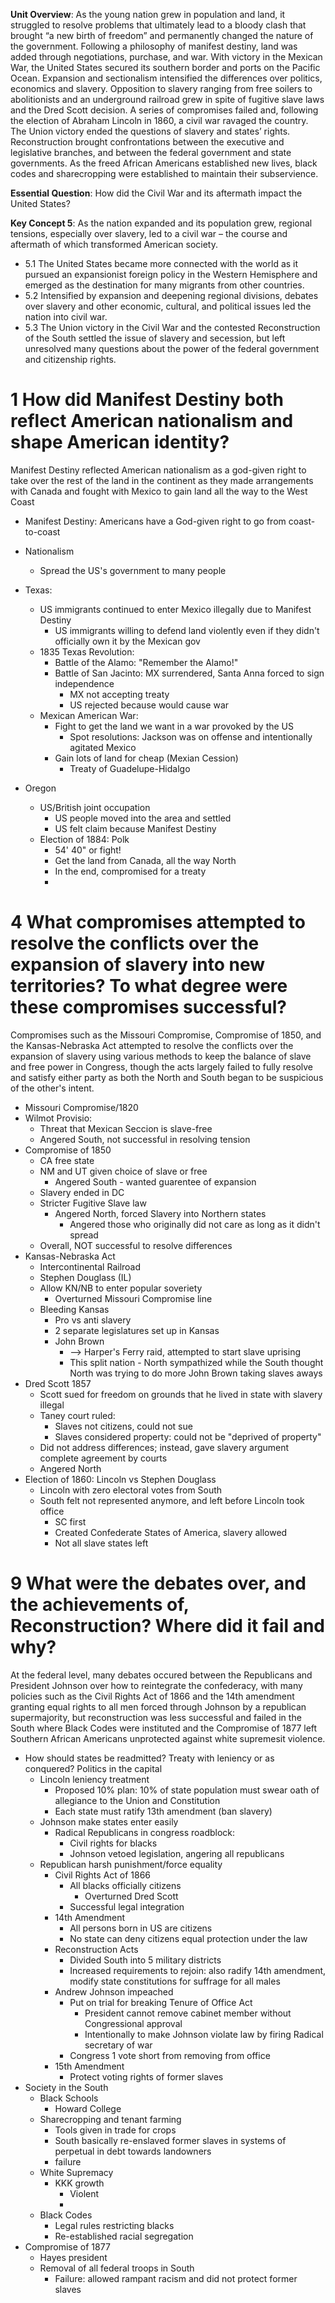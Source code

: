 **Unit Overview**:  As the young nation grew in population and land, it struggled to resolve problems that ultimately lead to a bloody clash that brought “a new birth of freedom” and permanently changed the nature of the government. Following a philosophy of manifest destiny, land was added through negotiations, purchase, and war. With victory in the Mexican War, the United States secured its southern border and ports on the Pacific Ocean. Expansion and sectionalism intensified the differences over politics, economics and slavery. Opposition to slavery ranging from free soilers to abolitionists and an underground railroad grew in spite of fugitive slave laws and the Dred Scott decision. A series of compromises failed and, following the election of Abraham Lincoln in 1860, a civil war ravaged the country. The Union victory ended the questions of slavery and states’ rights. Reconstruction brought confrontations between the executive and legislative branches, and between the federal government and state governments. As the freed African Americans established new lives, black codes and sharecropping were established to maintain their subservience.

**Essential Question**: How did the Civil War and its aftermath impact the United States?

**Key Concept 5**: As the nation expanded and its population grew, regional tensions, especially over slavery, led to a civil war – the course and aftermath of which transformed American society.
- 5.1 The United States became more connected with the world as it pursued an expansionist foreign policy in the Western Hemisphere and emerged as the destination for many migrants from other countries.
- 5.2 Intensified by expansion and deepening regional divisions, debates over slavery and other economic, cultural, and political issues led the nation into civil war.
- 5.3 The Union victory in the Civil War and the contested Reconstruction of the South settled the issue of slavery and secession, but left unresolved many questions about the power of the federal government and citizenship rights.

# 1 How did Manifest Destiny both reflect American nationalism and shape American identity?

Manifest Destiny reflected American nationalism as a god-given right to take over the rest of the land in the continent as they made arrangements with Canada and fought with Mexico to gain land all the way to the West Coast
- Manifest Destiny: Americans have a God-given right to go from coast-to-coast
- Nationalism
	- Spread the US's government to many people
	

- Texas:
	- US immigrants continued to enter Mexico illegally due to Manifest Destiny
		- US immigrants willing to defend land violently even if they didn't officially own it by the Mexican gov
	- 1835 Texas Revolution:	
		- Battle of the Alamo: "Remember the Alamo!"
		- Battle of San Jacinto: MX surrendered, Santa Anna forced to sign independence
			- MX not accepting treaty 
			- US rejected because would cause war
	- Mexican American War:
		- Fight to get the land we want in a war provoked by the US
			- Spot resolutions: Jackson was on offense and intentionally agitated Mexico
		- Gain lots of land for cheap (Mexian Cession) 
			- Treaty of Guadelupe-Hidalgo
- Oregon
	- US/British joint occupation 
		- US people moved into the area and settled
		- US felt claim because Manifest Destiny
	- Election of 1884: Polk
		- 54' 40" or fight!
		- Get the land from Canada, all the way North
		- In the end, compromised for a treaty
		- 

# 4 What compromises attempted to resolve the conflicts over the expansion of slavery into new territories? To what degree were these compromises successful?
Compromises such as the Missouri Compromise, Compromise of 1850, and the Kansas-Nebraska Act attempted to resolve the conflicts over the expansion of slavery using various methods to keep the balance of slave and free power in Congress, though the acts largely failed to fully resolve and satisfy either party as both the North and South began to be suspicious of the other's intent.
- Missouri Compromise/1820
- Wilmot Provisio:
	- Threat that Mexican Seccion is slave-free
	- Angered South, not successful in resolving tension
- Compromise of 1850
	- CA free state
	- NM and UT given choice of slave or free
		- Angered South - wanted guarentee of expansion
	- Slavery ended in DC
	- Stricter Fugitive Slave law
		- Angered North, forced Slavery into Northern states
			- Angered those who originally did not care as long as it didn't spread
	- Overall, NOT successful to resolve differences
- Kansas-Nebraska Act
	- Intercontinental Railroad
	- Stephen Douglass (IL)
	- Allow KN/NB to enter popular soveriety 
		- Overturned Missouri Compromise line
	- Bleeding Kansas
		- Pro vs anti slavery 
		- 2 separate legislatures set up in Kansas
		- John Brown
			- --> Harper's Ferry raid, attempted to start slave uprising
			- This split nation - North sympathized while the South thought North was trying to do more John Brown taking slaves aways
- Dred Scott 1857
	- Scott sued for freedom on grounds that he lived in state with slavery illegal
	- Taney court ruled:
		- Slaves not citizens, could not sue
		- Slaves considered property: could not be "deprived of property"
	- Did not address differences; instead, gave slavery argument complete agreement by courts
	- Angered North
- Election of 1860: Lincoln vs Stephen Douglass
	- Lincoln with zero electoral votes from South 
	- South felt not represented anymore, and left before Lincoln took office
		- SC first
		- Created Confederate States of America, slavery allowed
		- Not all slave states left

# 9 What were the debates over, and the achievements of, Reconstruction? Where did it fail and why?
At the federal level, many debates occured between the Republicans and President Johnson over how to reintegrate the confederacy, with many policies such as the Civil Rights Act of 1866 and the 14th amendment granting equal rights to all men forced through Johnson by a republican supermajority, but reconstruction was less successful and failed in the South where Black Codes were instituted and the Compromise of 1877 left Southern African Americans unprotected against white supremesit violence.
- How should states be readmitted? Treaty with leniency or as conquered? Politics in the capital
	- Lincoln leniency treatment
		- Proposed 10% plan: 10% of state population must swear oath of allegiance to the Union and Constitution
		- Each state must ratify 13th amendment (ban slavery)
	- Johnson make states enter easily
		- Radical Republicans in congress roadblock:
			- Civil rights for blacks
			- Johnson vetoed legislation, angering all republicans
	- Republican harsh punishment/force equality
		- Civil Rights Act of 1866
			- All blacks officially citizens
				- Overturned Dred Scott
			- Successful legal integration
		- 14th Amendment
			- All persons born in US are citizens
			- No state can deny citizens equal protection under the law
		- Reconstruction Acts
			- Divided South into 5 military districts
			- Increased requirements to rejoin: also radify 14th amendment, modify state constitutions for suffrage for all males
		- Andrew Johnson impeached
			- Put on trial for breaking Tenure of Office Act
				- President cannot remove cabinet member without Congressional approval
				- Intentionally to make Johnson violate law by firing Radical secretary of war
			- Congress 1 vote short from removing from office
		- 15th Amendment
			- Protect voting rights of former slaves
- Society in the South
	- Black Schools
		- Howard College
	- Sharecropping and tenant farming
		- Tools given in trade for crops
		- South basically re-enslaved former slaves in systems of perpetual in debt towards landowners
		- failure
	- White Supremacy
		- KKK growth
			- Violent
			- 
	- Black Codes
		- Legal rules restricting blacks
		- Re-established racial segregation
- Compromise of 1877
	- Hayes president
	- Removal of all federal troops in South
		- Failure: allowed rampant racism and did not protect former slaves